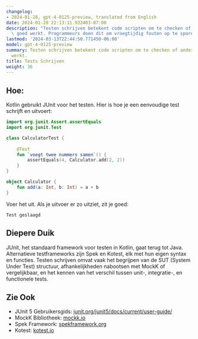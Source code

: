 ```yaml
---
changelog:
- 2024-01-28, gpt-4-0125-preview, translated from English
date: 2024-01-28 22:13:11.932403-07:00
description: "Testen schrijven betekent code scripten om te checken of andere code\
  \ goed werkt. Programmeurs doen dit om vroegtijdig fouten op te sporen, tijd te\u2026"
lastmod: '2024-03-13T22:44:50.771450-06:00'
model: gpt-4-0125-preview
summary: Testen schrijven betekent code scripten om te checken of andere code goed
  werkt.
title: Tests Schrijven
weight: 36
---
```


## Hoe:
Kotlin gebruikt JUnit voor het testen. Hier is hoe je een eenvoudige test schrijft en uitvoert:

```kotlin
import org.junit.Assert.assertEquals
import org.junit.Test

class CalculatorTest {
    
    @Test
    fun `voegt twee nummers samen`() {
        assertEquals(4, Calculator.add(2, 2))
    }
}

object Calculator {
    fun add(a: Int, b: Int) = a + b
}
```

Voer het uit. Als je uitvoer er zo uitziet, zit je goed:

```
Test geslaagd
```

## Diepere Duik
JUnit, het standaard framework voor testen in Kotlin, gaat terug tot Java. Alternatieve testframeworks zijn Spek en Kotest, elk met hun eigen syntax en functies. Testen schrijven omvat vaak het begrijpen van de SUT (System Under Test) structuur, afhankelijkheden nabootsen met MockK of vergelijkbaar, en het kennen van het verschil tussen unit-, integratie-, en functionele tests.

## Zie Ook
- JUnit 5 Gebruikersgids: [junit.org/junit5/docs/current/user-guide/](https://junit.org/junit5/docs/current/user-guide/)
- MockK Bibliotheek: [mockk.io](https://mockk.io)
- Spek Framework: [spekframework.org](https://spekframework.org)
- Kotest: [kotest.io](https://kotest.io)

